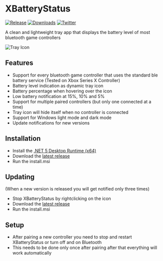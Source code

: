 # XBatteryStatus
[![Release](https://img.shields.io/github/release/tommaier123/XBatteryStatus.svg)](https://github.com/tommaier123/XBatteryStatus/releases/latest)
[![Downloads](https://img.shields.io/github/downloads/tommaier123/XBatteryStatus/total)](https://github.com/tommaier123/XBatteryStatus/releases/latest)
[![Twitter](https://img.shields.io/twitter/follow/Nova_Max_?style=social)](https://twitter.com/Nova_Max_)


A clean and lightweight tray app that displays the battery level of most bluetooth game controllers

![Tray Icon](/Icons/icon100.png)

## Features 
* Support for every bluetooth game controller that uses the standard ble battery service (Tested on Xbox Series X Controller)
* Battery level indication as dynamic tray icon
* Battery percentage when hovering over the icon
* Low battery notification at 15%, 10% and 5%
* Support for multiple paired controllers (but only one connected at a time)
* Tray icon will hide itself when no controller is connected
* Support for Windows light mode and dark mode
* Update notifications for new versions

## Installation
* Install the [.NET 5 Desktop Runtime (x64)](https://dotnet.microsoft.com/download/dotnet/5.0)
* Download the [latest release](https://github.com/tommaier123/XBatteryStatus/releases/latest)
* Run the install.msi

## Updating
(When a new version is released you will get notified only three times)
* Stop XBatteryStatus by rightclicking on the icon
* Download the [latest release](https://github.com/tommaier123/XBatteryStatus/releases/latest)
* Run the install.msi

## Setup
* After pairing a new controller you need to stop and restart XBatteryStatus or turn off and on Bluetooth
* This needs to be done only once after pairing after that everything will work automatically

